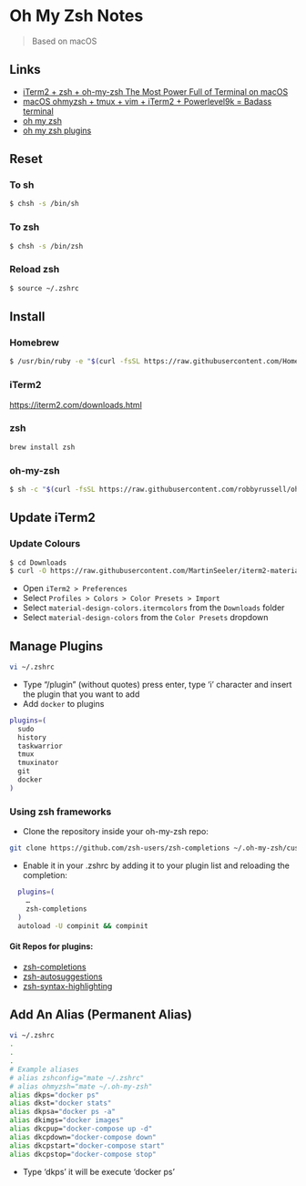 # Oh My Zsh Notes

> Based on macOS

## Links

* [iTerm2 + zsh + oh-my-zsh The Most Power Full of Terminal on macOS](https://medium.com/ayuth/iterm2-zsh-oh-my-zsh-the-most-power-full-of-terminal-on-macos-bdb2823fb04c)
* [macOS ohmyzsh + tmux + vim + iTerm2 + Powerlevel9k = Badass terminal](https://blogs.technet.microsoft.com/jessicadeen/linux/macos-ohmyzsh-tmux-vim-iterm2-powerlevel9k-badass-terminal/)
* [oh my zsh](https://github.com/robbyrussell/oh-my-zsh/wiki)
* [oh my zsh plugins](https://github.com/robbyrussell/oh-my-zsh/wiki/Plugins#github)

## Reset

### To sh

```sh
$ chsh -s /bin/sh
```

### To zsh

```sh
$ chsh -s /bin/zsh
```

### Reload zsh

```sh
$ source ~/.zshrc
```

## Install

### Homebrew

```sh
$ /usr/bin/ruby -e "$(curl -fsSL https://raw.githubusercontent.com/Homebrew/install/master/install)"
```

### iTerm2

https://iterm2.com/downloads.html

### zsh

```sh
brew install zsh
```

### oh-my-zsh

```sh
$ sh -c "$(curl -fsSL https://raw.githubusercontent.com/robbyrussell/oh-my-zsh/master/tools/install.sh)"
```

## Update iTerm2

### Update Colours

```sh
$ cd Downloads
$ curl -O https://raw.githubusercontent.com/MartinSeeler/iterm2-material-design/master/material-design-colors.itermcolors
```

* Open `iTerm2 > Preferences`
* Select `Profiles > Colors > Color Presets > Import`
* Select `material-design-colors.itermcolors` from the `Downloads` folder
* Select `material-design-colors` from the `Color Presets` dropdown

## Manage Plugins

```sh
vi ~/.zshrc
```

* Type “/plugin” (without quotes) press enter, type ‘i’ character and insert the plugin that you want to add
* Add `docker` to plugins

```sh
plugins=(
  sudo
  history
  taskwarrior
  tmux
  tmuxinator
  git
  docker
)
```

### Using zsh frameworks

* Clone the repository inside your oh-my-zsh repo:

```sh
git clone https://github.com/zsh-users/zsh-completions ~/.oh-my-zsh/custom/plugins/zsh-completions
```

* Enable it in your .zshrc by adding it to your plugin list and reloading the completion:

```sh
  plugins=(
    …
    zsh-completions
  )
  autoload -U compinit && compinit
```

#### Git Repos for plugins:

* [zsh-completions](https://github.com/zsh-users/zsh-completions)
* [zsh-autosuggestions](https://github.com/zsh-users/zsh-autosuggestions)
* [zsh-syntax-highlighting](https://github.com/zsh-users/zsh-syntax-highlighting.git)

## Add An Alias (Permanent Alias)

```sh
vi ~/.zshrc
.
.
.
# Example aliases
# alias zshconfig="mate ~/.zshrc"
# alias ohmyzsh="mate ~/.oh-my-zsh"
alias dkps="docker ps"
alias dkst="docker stats"
alias dkpsa="docker ps -a"
alias dkimgs="docker images"
alias dkcpup="docker-compose up -d"
alias dkcpdown="docker-compose down"
alias dkcpstart="docker-compose start"
alias dkcpstop="docker-compose stop"
```

* Type ‘dkps’ it will be execute ‘docker ps’